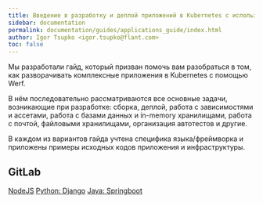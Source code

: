 ```yaml
---
title: Введение в разработку и деплой приложений в Kubernetes с использованием Werf 
sidebar: documentation
permalink: documentation/guides/applications_guide/index.html
author: Igor Tsupko <igor.tsupko@flant.com>
toc: false
---
```


Мы разработали гайд, который призван помочь вам разобраться в том, как разворачивать комплексные приложения в Kubernetes с помощью Werf.
 
В нём последовательно рассматриваются все основные задачи, возникающие при разработке: сборка, деплой, работа с зависимостями и ассетами, работа с базами данных и in-memory хранилищами, работа с почтой, файловыми хранилищами, организация автотестов и другие.

В каждом из вариантов гайда учтена специфика языка/фреймворка и приложены примеры исходных кодов приложения и инфраструктуры. 

<h2>GitLab</h2>

<div class="nav-btn-list">
<!--    <a href="gitlab_rails/000_task.html" class="nav-btn">Ruby On Rails</a> -->
    <a href="gitlab_nodejs/000_task.html" class="nav-btn">NodeJS</a>
    <a href="gitlab_python_django/000_task.html" class="nav-btn">Python: Django</a>
    <a href="gitlab_java_springboot/000_task.html" class="nav-btn">Java: Springboot</a>
</div>
